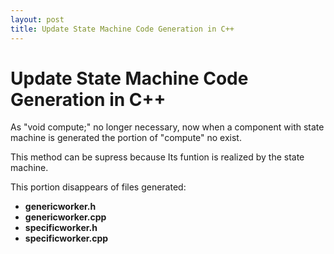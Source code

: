 ```yaml
---
layout: post
title: Update State Machine Code Generation in C++
---
```

Update State Machine Code Generation in C++
===========================================

As "void compute;" no longer necessary, now when a component with state machine is generated the portion of "compute" no exist.

This method can be supress because Its funtion is realized by the state machine.

This portion disappears of files generated:
*	**genericworker.h**
*	**genericworker.cpp**
*	**specificworker.h**
*	**specificworker.cpp**
